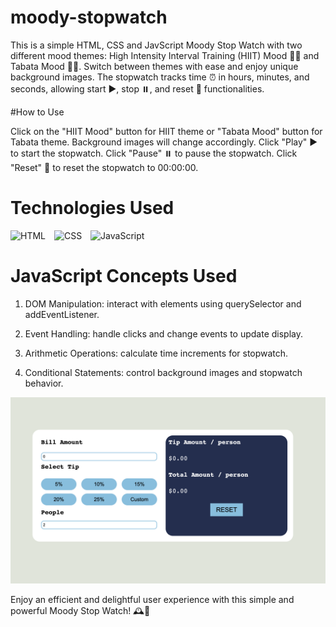 # moody-stopwatch
This is a simple HTML, CSS and JavScript 
Moody Stop Watch with two different mood themes: High Intensity Interval Training (HIIT) Mood 🏋️‍♂️ and Tabata Mood 🚴‍♀️. Switch between themes with ease and enjoy unique background images. The stopwatch tracks time ⏰ in hours, minutes, and seconds, allowing start ▶️, stop ⏸️, and reset 🔄 functionalities.

#How to Use

Click on the "HIIT Mood" button for HIIT theme or "Tabata Mood" button for Tabata theme.
Background images will change accordingly.
Click "Play" ▶️ to start the stopwatch.
Click "Pause" ⏸️ to pause the stopwatch.
Click "Reset" 🔄 to reset the stopwatch to 00:00:00.

# Technologies Used

<p align="left">
<img  alt="HTML" width="40px" style="padding-right:10px;" src="https://cdn.jsdelivr.net/gh/devicons/devicon/icons/html5/html5-plain.svg" />
<img  alt="CSS" width="40px" style="padding-right:10px;" src="https://cdn.jsdelivr.net/gh/devicons/devicon/icons/css3/css3-plain.svg" />
<img  alt="JavaScript" width="40px" style="padding-right:10px;" src="https://cdn.jsdelivr.net/gh/devicons/devicon/icons/javascript/javascript-plain.svg" />
</p>

# JavaScript Concepts Used

1. DOM Manipulation: interact with elements using querySelector and addEventListener.

2. Event Handling: handle clicks and change events to update display.

3. Arithmetic Operations: calculate time increments for stopwatch.

4. Conditional Statements: control background images and stopwatch behavior.

![Image](https://github.com/akshaysadalgekar03/tip-calculator/blob/main/Tip%20Calculator%20ScreenShot.png)

Enjoy an efficient and delightful user experience with this simple and powerful Moody Stop Watch! 🕰️🎉
